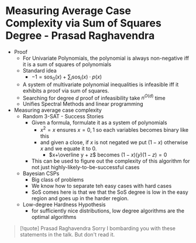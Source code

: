 # Measuring Average Case Complexity via Sum of Squares Degree - Prasad Raghavendra
- Proof
	- For Univariate Polynomials, the polynomial is always non-negative iff it is a sum of squares of polynomials
	- Standard idea
		- $-1=\text{sos}_{0}(x)+\sum_{i}\text{sos}_{i}(x)\cdot p(x)$
	- A system of multivariate polynomial inequalities is infeasible iff it exhibits a proof via sum of squares.
	- Searching for degree $d$ proof of infeasibility take $n^{O(d)}$ time 
	- Unifies Spectral Methods and linear programming
- Measuring average case complexity
	- Random 3-SAT - Success Stories
		- Given a formula, formulate it as a system of polynomials
			- $x^2=x$ ensures $x=0,1$ so each variables becomes binary like this
			- and given a close, if $x$ is not negated we put $(1-x)$ otherwise $x$ and we equate it to $0$. 
				- $x+\overline y + z$ becomes $(1-x)(y)(1-z)=0$ 
		- This can be used to figure out the complexity of this algorithm for not just highly-likely-to-be-successful cases
	- Bayesian CSPs
		- Big class of problems
		- We know how to separate teh easy cases with hard cases
		- SoS comes here is that we that the SoS degree is low in the easy region and goes up in the harder region.
	- Low-degree Hardness Hypothesis
		- for sufficiently nice distributions, low degree algorithms are the optimal algorithms

>[!quote] Prasad Raghavendra
>Sorry I bombarding you with these statements in the talk. But don't read it.

